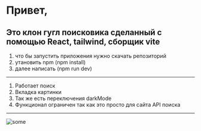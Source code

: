 # Привет,
## Это клон гугл поисковика сделанный с помощью React, tailwind, сборщик vite 
1. что бы запустить приложения нужно скачать репозиторий
2. утановить npm (npm install)
3. далее написать (npm run dev)
--------------------------------------------------------------------
1. Работает поиск 
2. Вкладка картинки 
3. Так же есть переключения darkMode 
4. Функционал ограничен так как это просто для сайта API поиска 
---------------------------------------------------------------------
![some](https://ibb.co/cN7yLBV)
